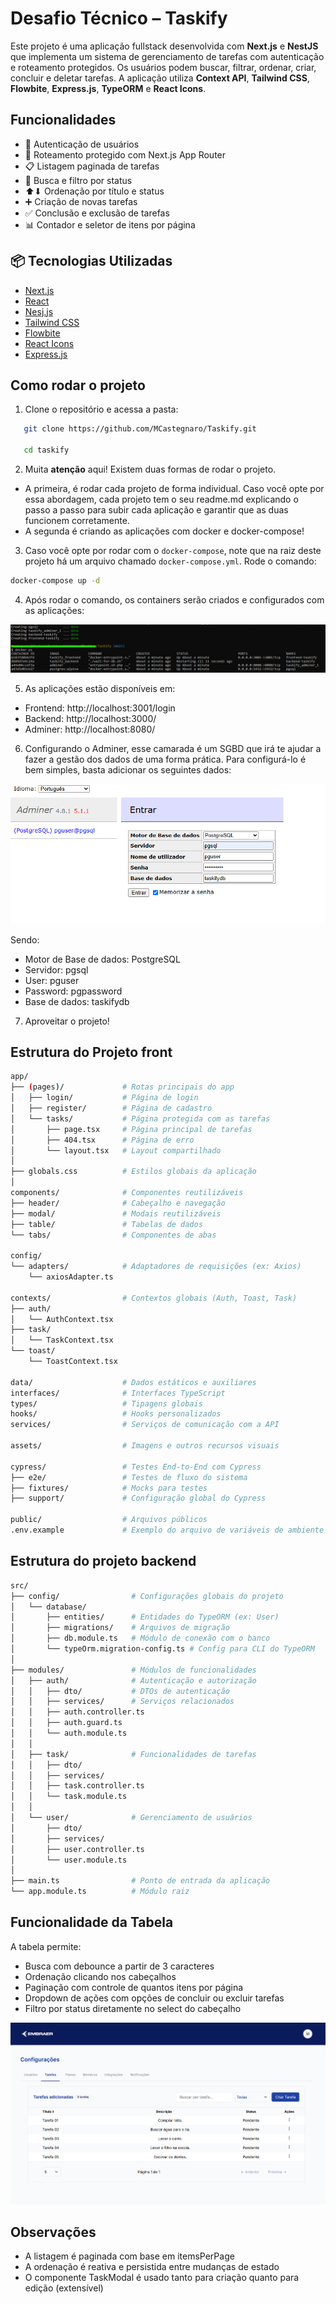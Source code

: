 # Desafio Técnico – Taskify

Este projeto é uma aplicação fullstack desenvolvida com **Next.js** e **NestJS** que implementa um sistema de gerenciamento de tarefas com autenticação e roteamento protegidos. Os usuários podem buscar, filtrar, ordenar, criar, concluir e deletar tarefas. A aplicação utiliza **Context API**, **Tailwind CSS**, **Flowbite**, **Express.js**, **TypeORM** e **React Icons**.

## Funcionalidades

- 🔐 Autenticação de usuários
- 🔄 Roteamento protegido com Next.js App Router
- 📋 Listagem paginada de tarefas
- 🔎 Busca e filtro por status
- ⬆⬇ Ordenação por título e status
- ➕ Criação de novas tarefas
- ✅ Conclusão e exclusão de tarefas
- 📊 Contador e seletor de itens por página

## 📦 Tecnologias Utilizadas

- [Next.js](https://nextjs.org/)
- [React](https://react.dev/)
- [Nesj.js](https://nestjs.com/)
- [Tailwind CSS](https://tailwindcss.com/)
- [Flowbite](https://flowbite.com/)
- [React Icons](https://react-icons.github.io/react-icons/)
- [Express.js](https://expressjs.com/)

## Como rodar o projeto

1. Clone o repositório e acessa a pasta:

```bash
   git clone https://github.com/MCastegnaro/Taskify.git

   cd taskify
```

2. Muita **atenção** aqui! Existem duas formas de rodar o projeto.

- A primeira, é rodar cada projeto de forma individual. Caso você opte por essa abordagem, cada projeto tem o seu readme.md explicando o passo a passo para subir cada aplicação e garantir que as duas funcionem corretamente.
- A segunda é criando as aplicações com docker e docker-compose!

3. Caso você opte por rodar com o `docker-compose`, note que na raiz deste projeto há um arquivo chamado `docker-compose.yml`. Rode o comando:

```bash
docker-compose up -d
```

4. Após rodar o comando, os containers serão criados e configurados com as aplicações:

![alt text](/assets/docker.png)

5. As aplicações estão disponíveis em:

- Frontend: http://localhost:3001/login
- Backend: http://localhost:3000/
- Adminer: http://localhost:8080/

6. Configurando o Adminer, esse camarada é um SGBD que irá te ajudar a fazer a gestão dos dados de uma forma prática. Para configurá-lo é bem simples, basta adicionar os seguintes dados:

![alt text](/assets/adminer.png)

Sendo:

- Motor de Base de dados: PostgreSQL
- Servidor: pgsql
- User: pguser
- Password: pgpassword
- Base de dados: taskifydb

7. Aproveitar o projeto!

## Estrutura do Projeto front

```bash
app/
├── (pages)/             # Rotas principais do app
│   ├── login/           # Página de login
│   ├── register/        # Página de cadastro
│   └── tasks/           # Página protegida com as tarefas
│       ├── page.tsx     # Página principal de tarefas
│       ├── 404.tsx      # Página de erro
│       └── layout.tsx   # Layout compartilhado
│
├── globals.css          # Estilos globais da aplicação
│
components/              # Componentes reutilizáveis
├── header/              # Cabeçalho e navegação
├── modal/               # Modais reutilizáveis
├── table/               # Tabelas de dados
└── tabs/                # Componentes de abas

config/
└── adapters/            # Adaptadores de requisições (ex: Axios)
    └── axiosAdapter.ts

contexts/                # Contextos globais (Auth, Toast, Task)
├── auth/
│   └── AuthContext.tsx
├── task/
│   └── TaskContext.tsx
└── toast/
    └── ToastContext.tsx

data/                    # Dados estáticos e auxiliares
interfaces/              # Interfaces TypeScript
types/                   # Tipagens globais
hooks/                   # Hooks personalizados
services/                # Serviços de comunicação com a API

assets/                  # Imagens e outros recursos visuais

cypress/                 # Testes End-to-End com Cypress
├── e2e/                 # Testes de fluxo do sistema
├── fixtures/            # Mocks para testes
├── support/             # Configuração global do Cypress

public/                  # Arquivos públicos
.env.example             # Exemplo do arquivo de variáveis de ambiente
```

## Estrutura do projeto backend

```bash
src/
├── config/                # Configurações globais do projeto
│   └── database/
│       ├── entities/      # Entidades do TypeORM (ex: User)
│       ├── migrations/    # Arquivos de migração
│       ├── db.module.ts   # Módulo de conexão com o banco
│       └── typeOrm.migration-config.ts # Config para CLI do TypeORM
│
├── modules/               # Módulos de funcionalidades
│   ├── auth/              # Autenticação e autorização
│   │   ├── dto/           # DTOs de autenticação
│   │   ├── services/      # Serviços relacionados
│   │   ├── auth.controller.ts
│   │   ├── auth.guard.ts
│   │   └── auth.module.ts
│   │
│   ├── task/              # Funcionalidades de tarefas
│   │   ├── dto/
│   │   ├── services/
│   │   ├── task.controller.ts
│   │   └── task.module.ts
│   │
│   └── user/              # Gerenciamento de usuários
│       ├── dto/
│       ├── services/
│       ├── user.controller.ts
│       └── user.module.ts
│
├── main.ts                # Ponto de entrada da aplicação
└── app.module.ts          # Módulo raiz
```

## Funcionalidade da Tabela

A tabela permite:

- Busca com debounce a partir de 3 caracteres
- Ordenação clicando nos cabeçalhos
- Paginação com controle de quantos itens por página
- Dropdown de ações com opções de concluir ou excluir tarefas
- Filtro por status diretamente no select do cabeçalho

![alt text](/assets/fav.png)

## Observações

- A listagem é paginada com base em itemsPerPage
- A ordenação é reativa e persistida entre mudanças de estado
- O componente TaskModal é usado tanto para criação quanto para edição (extensível)
